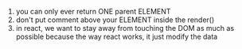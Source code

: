 1. you can only ever return ONE parent ELEMENT
2. don't put comment above your ELEMENT inside the render()
3. in react, we want to stay away from touching the DOM as much as possible because the way react works, 
   it just modify the data 